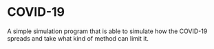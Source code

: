 # COVID-19
A simple simulation program that is able to simulate how the COVID-19 spreads and take what kind of method can limit it.
